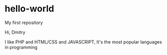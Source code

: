 # hello-world
My first repository

Hi, Dmitry

I like PHP and HTML/CSS and JAVASCRIPT, It's the most popular languages in programming
